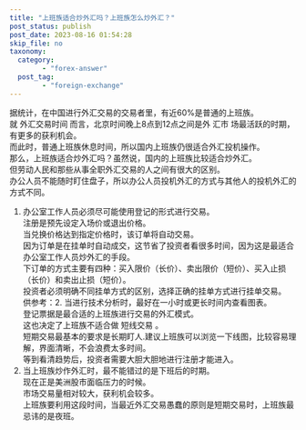 ```yaml
---
title: "上班族适合炒外汇吗？上班族怎么炒外汇？"
post_status: publish
post_date: 2023-08-16 01:54:28
skip_file: no
taxonomy:
  category:
        - "forex-answer"
  post_tag:
        - "foreign-exchange"
---
```


据统计，在中国进行外汇交易的交易者里，有近60%是普通的上班族。  
就 外汇交易时间 而言，北京时间晚上8点到12点之间是外 汇市 场最活跃的时期，有更多的获利机会。  
而此时，普通上班族休息时间，所以国内上班族仍很适合外汇投机操作。  
那么，上班族适合炒外汇吗？虽然说，国内的上班族比较适合炒外汇。  
但劳动人民和那些从事全职外汇交易的人之间有很大的区别。  
办公人员不能随时盯住盘子，所以办公人员投机外汇的方式与其他人的投机外汇的方式不同。

1. 办公室工作人员必须尽可能使用登记的形式进行交易。  
    注册是预先设定入场价或退出价格。  
    当兑换价格达到指定价格时，该订单将自动交易。  
    因为订单是在挂单时自动成交，这节省了投资者看很多时间，因为这是最适合办公室工作人员炒外汇的手段。  
    下订单的方式主要有四种：买入限价（长价）、卖出限价（短价）、买入止损（长价）和卖出止损（短价）。  
    投资者必须明确不同挂单方式的区别，选择正确的挂单方式进行挂单交易。  
    供参考：2. 当进行技术分析时，最好在一小时或更长时间内查看图表。  
    登记票据是最合适的上班族进行交易的外汇模式。  
    这也决定了上班族不适合做 短线交易 。  
    短期交易最基本的要求是长期盯人.建议上班族可以浏览一下线图，比较容易理解，界面清晰，不会浪费太多时间。  
    等到看清趋势后，投资者需要大胆大胆地进行注册才能进入。
2. 当上班族炒作外汇时，最不能错过的是下班后的时期。  
    现在正是美洲股市面临压力的时候。  
    市场交易量相对较大，获利机会较多。  
    上班族要利用这段时间，当最近外汇交易愚蠢的原则是短期交易时，上班族最忌讳的是夜班。
